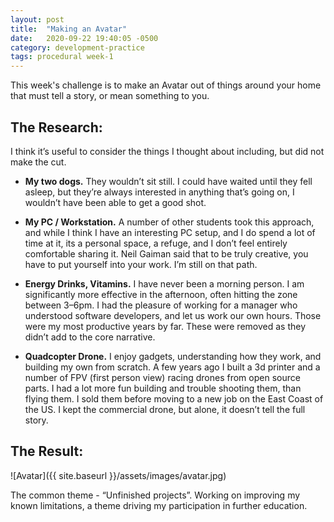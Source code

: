 ```yaml
---
layout: post
title:  "Making an Avatar"
date:   2020-09-22 19:40:05 -0500
category: development-practice
tags: procedural week-1
---
```

This week's challenge is to make an Avatar out of things around your home that must tell a story, or mean something to you.

## The Research:

I think it’s useful to consider the things I thought about including, but did not make the cut.

* **My two dogs.** They wouldn’t sit still. I could have waited until they fell asleep, but they’re always interested in anything that’s going on, I wouldn’t have been able to get a good shot.

* **My PC / Workstation.** A number of other students took this approach, and while I think I have an interesting PC setup, and I do spend a lot of time at it, its a personal space, a refuge, and I don’t feel entirely comfortable sharing it. Neil Gaiman said that to be truly creative, you have to put yourself into your work. I’m still on that path.

* **Energy Drinks, Vitamins.** I have never been a morning person. I am significantly more effective in the afternoon, often hitting the zone between 3–6pm. I had the pleasure of working for a manager who understood software developers, and let us work our own hours. Those were my most productive years by far. These were removed as they didn’t add to the core narrative.

* **Quadcopter Drone.** I enjoy gadgets, understanding how they work, and building my own from scratch. A few years ago I built a 3d printer and a number of FPV (first person view) racing drones from open source parts. I had a lot more fun building and trouble shooting them, than flying them. I sold them before moving to a new job on the East Coast of the US. I kept the commercial drone, but alone, it doesn’t tell the full story.


## The Result:

![Avatar]({{ site.baseurl }}/assets/images/avatar.jpg)

The common theme - “Unfinished projects”. Working on improving my known limitations, a theme driving my participation in further education.

